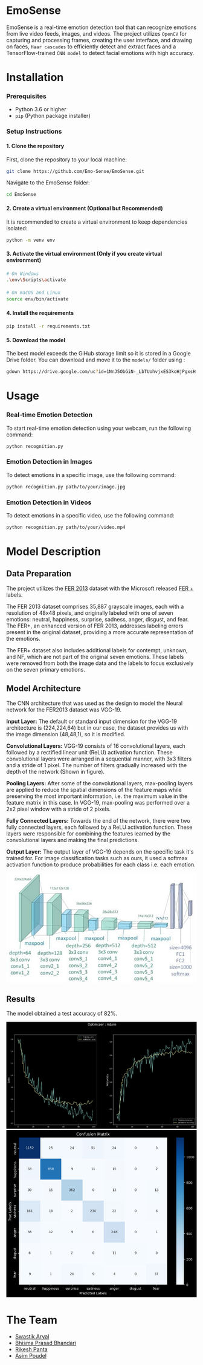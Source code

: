 # EmoSense

EmoSense is a real-time emotion detection tool that can recognize emotions from live video feeds, images, and videos. The project utilizes `OpenCV` for capturing and processing frames, creating the user interface, and drawing on faces, `Haar cascades` to efficiently detect and extract faces and a TensorFlow-trained `CNN model` to detect facial emotions with high accuracy.

# Installation

### Prerequisites

- Python 3.6 or higher
- `pip` (Python package installer)

### Setup Instructions

#### 1. Clone the repository

First, clone the repository to your local machine:

```sh
git clone https://github.com/Emo-Sense/EmoSense.git

```
Navigate to the EmoSense folder:
```sh
cd EmoSense
```

#### 2. Create a virtual environment (Optional but Recommended)

It is recommended to create a virtual environment to keep dependencies isolated:
```sh
python -m venv env
```

#### 3. Activate the virtual environment (Only if you create virtual environment)

```sh
# On Windows
.\env\Scripts\activate

# On macOS and Linux
source env/bin/activate
```

#### 4. Install the requirements

```sh
pip install -r requirements.txt
```

#### 5. Download the model

The best model exceeds the GiHub storage limit so it is stored in a Google Drive folder. You can download and move it to the `models/` folder using :

```sh
gdown https://drive.google.com/uc?id=1NnJ5ObGiN-_LbTUohvjxES3koHjPgxsH -O models/emosense_finalmodel_82.h5
```

# Usage

### Real-time Emotion Detection
To start real-time emotion detection using your webcam, run the following command:

```sh
python recognition.py
```
### Emotion Detection in Images
To detect emotions in a specific image, use the following command:

```sh
python recognition.py path/to/your/image.jpg
```
### Emotion Detection in Videos
To detect emotions in a specific video, use the following command:

```sh
python recognition.py path/to/your/video.mp4
```


# Model Description

## Data Preparation
The project utilizes the [FER 2013](https://www.kaggle.com/datasets/deadskull7/fer2013) dataset with the Microsoft released [FER +](https://github.com/microsoft/FERPlus) labels.

The FER 2013 dataset comprises 35,887 grayscale images, each with a resolution of 48x48 pixels, and originally labeled with one of seven emotions: neutral, happiness, surprise, sadness, anger, disgust, and fear. The FER+, an enhanced version of FER 2013, addresses labeling errors present in the original dataset, providing a more accurate representation of the emotions. 

The FER+ dataset also includes additional labels for contempt, unknown, and NF, which are not part of the original seven emotions. These labels were removed from both the image data and the labels to focus exclusively on the seven primary emotions.

## Model Architecture
The CNN architecture that was used as the design to model the Neural network for the FER2013 dataset was VGG-19.
 
**Input Layer:** The default or standard input dimension for the VGG-19 architecture is (224,224,64) but in our case, the dataset provides us with the image dimension (48,48,1), so it is modified.

**Convolutional Layers:** VGG-19 consists of 16 convolutional layers, each followed by a rectified linear unit (ReLU) activation function. These convolutional layers were arranged in a sequential manner, with 3x3 filters and a stride of 1 pixel. The number of filters gradually increased with the depth of the network (Shown in figure). 

**Pooling Layers:** After some of the convolutional layers, max-pooling layers are applied to reduce the spatial dimensions of the feature maps while preserving the most important information, i.e. the maximum value in the feature matrix in this case. In VGG-19, max-pooling was performed over a 2x2 pixel window with a stride of 2 pixels.

**Fully Connected Layers:** Towards the end of the network, there were two fully connected layers, each followed by a ReLU activation function. These layers were responsible for combining the features learned by the convolutional layers and making the final predictions. 

**Output Layer:** The output layer of VGG-19 depends on the specific task it's trained for. For image classification tasks such as ours, it used a softmax activation function to produce probabilities for each class i.e. each emotion.

<p align="center">
  <img src=./readme_images/arch.png alt="architecture"/>
</p>

## Results
The model obtained a test accuracy of 82%.
<p align="center">
  <img src=./readme_images/graph.png alt="graph"/>
  <img src=./readme_images/confusion.png alt="matrix" width=600 /> 
</p>

# The Team

- [Swastik Aryal](https://github.com/Swastik-Aryal)
- [Bhisma Prasad Bhandari](https://github.com/DontHash)
- [Rikesh Panta](https://github.com/RiCEmare)
- [Asim Poudel](https://www.github.com/octokatherine)

